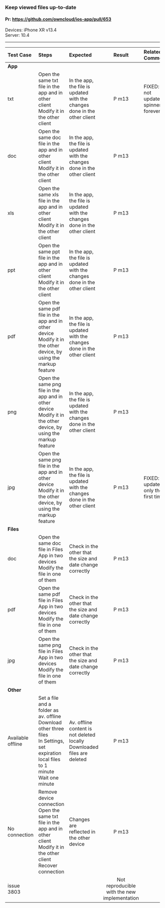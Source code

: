 ### Keep viewed files up-to-date

#### Pr: https://github.com/owncloud/ios-app/pull/653

Devices: iPhone XR v13.4<br>
Server: 10.4

---

 
| Test Case | Steps | Expected | Result | Related Comment | 
| :-------- | :---- | :------- | :----: | :-------------- | 
|**App**|
| txt | Open the same txt file in the app and in other client<br>Modify it in the other client| In the app, the file is updated with the changes done in the other client | P m13 | FIXED: not updated. spinner forever |  |
| doc | Open the same doc file in the app and in other client<br>Modify it in the other client| In the app, the file is updated with the changes done in the other client | P m13 |  |  |
| xls | Open the same xls file in the app and in other client<br>Modify it in the other client| In the app, the file is updated with the changes done in the other client | P m13 |  |  |
| ppt | Open the same ppt file in the app and in other client<br>Modify it in the other client| In the app, the file is updated with the changes done in the other client | P m13 |  |  |
| pdf | Open the same pdf file in the app and in other device<br>Modify it in the other device, by using the markup feature| In the app, the file is updated with the changes done in the other client | P m13 |  |  |
| png | Open the same png file in the app and in other device<br>Modify it in the other device, by using the markup feature | In the app, the file is updated with the changes done in the other client | P m13 |  |  |
| jpg | Open the same png file in the app and in other device<br>Modify it in the other device, by using the markup feature | In the app, the file is updated with the changes done in the other client | P m13 | FIXED: updated only the first time |  |
|**Files**|
| doc | Open the same doc file in Files App in two devices<br>Modify the file in one of them| Check in the other that the size and date change correctly | P m13 |  |  |
| pdf | Open the same pdf file in Files App in two devices<br>Modify the file in one of them| Check in the other that the size and date change correctly | P m13 |  |  |
| jpg | Open the same png file in Files App in two devices<br>Modify the file in one of them| Check in the other that the size and date change correctly | P m13 |  |  |
|**Other**|
| Available offline | Set a file and a folder as av. offline<br>Download other three files<br>In Settings, set expiration local files to 1 minute<br>Wait one minute| Av. offline content is not deleted locally<br>Downloaded files are deleted | P m13|
| No connection | Remove device connection<br>Open the same txt file in the app and in other client<br>Modify it in the other client<br>Recover connection| Changes are reflected in the other device| P m13 |  |  |
|issue 3803 |||Not reproducible with the new implementation|
